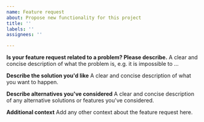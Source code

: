 ```yaml
---
name: Feature request
about: Propose new functionality for this project
title: ''
labels: ''
assignees: ''

---
```


**Is your feature request related to a problem? Please describe.**
A clear and concise description of what the problem is, e.g. it is impossible to ...

**Describe the solution you'd like**
A clear and concise description of what you want to happen.

**Describe alternatives you've considered**
A clear and concise description of any alternative solutions or features you've considered.

**Additional context**
Add any other context about the feature request here.

